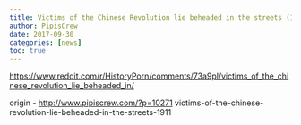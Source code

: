 ```yaml
---
title: Victims of the Chinese Revolution lie beheaded in the streets (1911)
author: PipisCrew
date: 2017-09-30
categories: [news]
toc: true
---
```


https://www.reddit.com/r/HistoryPorn/comments/73a9pl/victims_of_the_chinese_revolution_lie_beheaded_in/

origin - http://www.pipiscrew.com/?p=10271 victims-of-the-chinese-revolution-lie-beheaded-in-the-streets-1911
